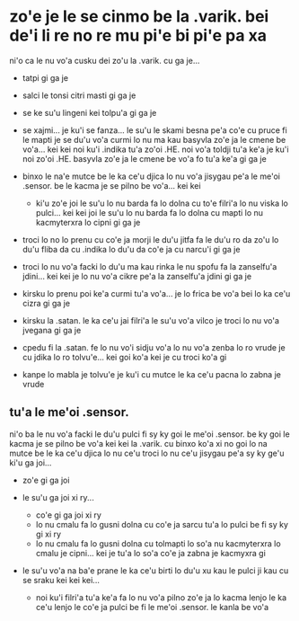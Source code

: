 zo'e je le se cinmo be la .varik. bei de'i li re no re mu pi'e bi pi'e pa xa
============================================================================

ni'o ca le nu vo'a cusku dei zo'u la .varik. cu ga je...

* tatpi gi ga je
* salci le tonsi citri masti gi ga je
* se ke su'u lingeni kei tolpu'a gi ga je
* se xajmi... je ku'i se fanza... le su'u le skami besna pe'a co'e cu pruce fi le mapti je se du'u vo'a curmi lo nu ma kau basyvla zo'e ja le cmene be vo'a... kei kei noi ku'i .indika tu'a zo'oi .HE. noi vo'a toldji tu'a ke'a je ku'i noi zo'oi .HE. basyvla zo'e ja le cmene be vo'a fo tu'a ke'a gi ga je
* binxo le na'e mutce be le ka ce'u djica lo nu vo'a jisygau pe'a le me'oi .sensor. be le kacma je se pilno be vo'a... kei kei

  * ki'u zo'e joi le su'u lo nu barda fa lo dolna cu to'e filri'a lo nu viska lo pulci... kei kei joi le su'u lo nu barda fa lo dolna cu mapti lo nu kacmyterxra lo cipni gi ga je

* troci lo no lo prenu cu co'e ja morji le du'u jitfa fa le du'u ro da zo'u lo du'u fliba da cu .indika lo du'u da co'e ja cu narcu'i gi ga je
* troci lo nu vo'a facki lo du'u ma kau rinka le nu spofu fa la zanselfu'a jdini... kei kei je lo nu vo'a cikre pe'a la zanselfu'a jdini gi ga je
* kirsku lo prenu poi ke'a curmi tu'a vo'a... je lo frica be vo'a bei lo ka ce'u cizra gi ga je
* kirsku la .satan. le ka ce'u jai filri'a le su'u vo'a vilco je troci lo nu vo'a jvegana gi ga je
* cpedu fi la .satan. fe lo nu vo'i sidju vo'a lo nu vo'a zenba lo ro vrude je cu jdika lo ro tolvu'e... kei goi ko'a kei je cu troci ko'a gi
* kanpe lo mabla je tolvu'e je ku'i cu mutce le ka ce'u pacna lo zabna je vrude

## tu'a le me'oi .sensor.
ni'o ba le nu vo'a facki le du'u pulci fi sy ky goi le me'oi .sensor. be ky goi le kacma je se pilno be vo'a kei kei la .varik. cu binxo ko'a xi no goi lo na mutce be le ka ce'u djica lo nu ce'u troci lo nu ce'u jisygau pe'a sy ky ge'u ki'u ga joi...

* zo'e gi ga joi
* le su'u ga joi xi ry...

  * co'e gi ga joi xi ry
  * lo nu cmalu fa lo gusni dolna cu co'e ja sarcu tu'a lo pulci be fi sy ky gi xi ry
  * lo nu cmalu fa lo gusni dolna cu tolmapti lo so'a nu kacmyterxra lo cmalu je cipni... kei je tu'a lo so'a co'e ja zabna je kacmyxra gi

* le su'u vo'a na ba'e prane le ka ce'u birti lo du'u xu kau le pulci ji kau cu se sraku kei kei kei...

  * noi ku'i filri'a tu'a ke'a fa lo nu vo'a pilno zo'e ja lo kacma lenjo le ka ce'u lenjo le co'e ja pulci be fi le me'oi .sensor. le kanla be vo'a
